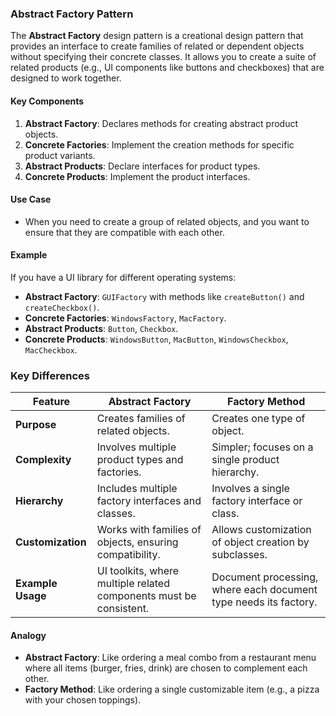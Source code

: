 ### **Abstract Factory Pattern**

The **Abstract Factory** design pattern is a creational design pattern that provides an interface to create families of related or dependent objects without specifying their concrete classes. It allows you to create a suite of related products (e.g., UI components like buttons and checkboxes) that are designed to work together.

#### **Key Components**
1. **Abstract Factory**: Declares methods for creating abstract product objects.
2. **Concrete Factories**: Implement the creation methods for specific product variants.
3. **Abstract Products**: Declare interfaces for product types.
4. **Concrete Products**: Implement the product interfaces.

#### **Use Case**
- When you need to create a group of related objects, and you want to ensure that they are compatible with each other.

#### **Example**
If you have a UI library for different operating systems:
- **Abstract Factory**: `GUIFactory` with methods like `createButton()` and `createCheckbox()`.
- **Concrete Factories**: `WindowsFactory`, `MacFactory`.
- **Abstract Products**: `Button`, `Checkbox`.
- **Concrete Products**: `WindowsButton`, `MacButton`, `WindowsCheckbox`, `MacCheckbox`.


### **Key Differences**

| Feature                        | Abstract Factory                                     | Factory Method                                        |
|--------------------------------|-----------------------------------------------------|-----------------------------------------------------|
| **Purpose**                    | Creates families of related objects.                | Creates one type of object.                         |
| **Complexity**                 | Involves multiple product types and factories.      | Simpler; focuses on a single product hierarchy.     |
| **Hierarchy**                  | Includes multiple factory interfaces and classes.   | Involves a single factory interface or class.       |
| **Customization**              | Works with families of objects, ensuring compatibility. | Allows customization of object creation by subclasses. |
| **Example Usage**              | UI toolkits, where multiple related components must be consistent. | Document processing, where each document type needs its factory. |

#### **Analogy**
- **Abstract Factory**: Like ordering a meal combo from a restaurant menu where all items (burger, fries, drink) are chosen to complement each other.
- **Factory Method**: Like ordering a single customizable item (e.g., a pizza with your chosen toppings).
